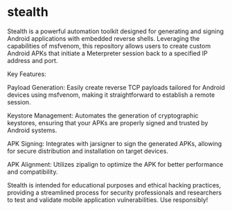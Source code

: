 # stealth

Stealth is a powerful automation toolkit designed for generating and signing Android applications with embedded reverse shells. Leveraging the capabilities of msfvenom, this repository allows users to create custom Android APKs that initiate a Meterpreter session back to a specified IP address and port.

Key Features:

Payload Generation: Easily create reverse TCP payloads tailored for Android devices using msfvenom, making it straightforward to establish a remote session.

Keystore Management: Automates the generation of cryptographic keystores, ensuring that your APKs are properly signed and trusted by Android systems.

APK Signing: Integrates with jarsigner to sign the generated APKs, allowing for secure distribution and installation on target devices.

APK Alignment: Utilizes zipalign to optimize the APK for better performance and compatibility.

Stealth is intended for educational purposes and ethical hacking practices, providing a streamlined process for security professionals and researchers to test and validate mobile application vulnerabilities. Use responsibly!
